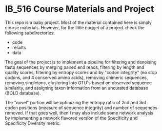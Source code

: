 # IB_516 Course Materials and Project

This repo is a baby project. Most of the material contained here is simply course materials.
However, for the little nugget of a project check the following subdirectories:
- code
- results
- data

The goal of the project is to implement a pipeline for filtering and denoising fastq sequences by merging paired end reads, filtering by length and quality scores, filtering by entropy scores and by "codon integrity" (no stop codons, and 4 conserved amino acids), removing chimeric sequences, removing singletons, clustering into OTU's based on observed sequence similarity, and assigning taxon information from an uncurated database (BOLD database).

The "novel" portion will be optimizing the entropy ratio of 2nd and 3rd codon positions (measure of sequence integrity) and number of sequences removed.
If that goes well, then I may also include some network analysis by implementing a network flavored version of the Specificity and Specificity Diversity metric.

